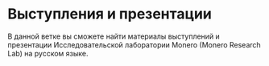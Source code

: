 # Выступления и презентации

В данной ветке вы сможете найти материалы выступлений и презентации Исследовательской лаборатории Monero (Monero Research Lab) на русском языке.
